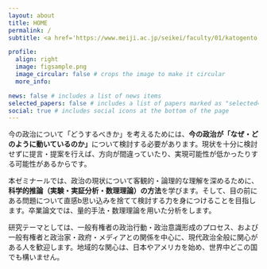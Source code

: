 ```yaml
---
layout: about
title: HOME
permalink: /
subtitle: <a href='https://www.meiji.ac.jp/seikei/faculty/01/katogento.html'>明治大学政治経済学部</a>（専門：政治過程論、政治学方法論）

profile:
  align: right
  image: figsample.png
  image_circular: false # crops the image to make it circular
  more_info: 

news: false # includes a list of news items
selected_papers: false # includes a list of papers marked as "selected={true}"
social: true # includes social icons at the bottom of the page
---
```


<head>
  <meta charset = "utf-8">
  <style>
    b{
      font-weight: bold;
    }
  </style>
</head>

今の政治について「どうするべきか」を考えるためには、<b>今の政治が「なぜ・どのように動いているのか」</b>について検討する必要があります。現状を十分に検討せずに提言・提案を行えば、方向が間違っていたり、実現可能性が低かったりする可能性があるからです。

本ゼミナールでは、政治の現状について客観的・論理的な理解を深めるために、<b>科学的推論（実験・実証分析・数理理論）の方法</b>を学びます。そして、目の前にある問題について直感b思い込みを捨てて検討する力を身につけることを目指します。卒業論文では、量的手法・数理理論を用いた分析をします。

研究テーマとしては、一般有権者の政治行動・政治意識形成のプロセス、および一般有権者と政治家・政府・メディアとの関係を中心に、現代政治全般に関心がある人を歓迎します。地域的な関心は、日本やアメリカを始め、世界中どこの国でも構いません。
